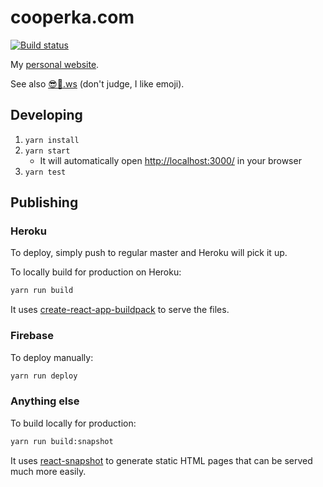 # cooperka.com

[![Build status](https://travis-ci.org/cooperka/react-native-snackbar.svg?branch=master)](https://travis-ci.org/cooperka/react-native-snackbar)

My [personal website](https://cooperka.herokuapp.com).

See also [:sunglasses::cactus:.ws](http://😎🌵.ws) (don't judge, I like emoji).

## Developing

1. `yarn install`
2. `yarn start`
    - It will automatically open <http://localhost:3000/> in your browser
3. `yarn test`

## Publishing

### Heroku

To deploy, simply push to regular master and Heroku will pick it up.

To locally build for production on Heroku:

```bash
yarn run build
```

It uses [create-react-app-buildpack](https://github.com/mars/create-react-app-buildpack) to serve the files.

### Firebase

To deploy manually:

```bash
yarn run deploy
```

### Anything else

To build locally for production:

```bash
yarn run build:snapshot
```

It uses [react-snapshot](https://github.com/geelen/react-snapshot)
to generate static HTML pages that can be served much more easily.
